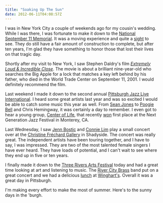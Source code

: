 ```yaml
---
title: "Soaking Up The Sun"
date: 2012-06-11T04:08:57Z
---
```


I was in New York City a couple of weekends ago for my cousin's wedding. While I was there, I was fortunate to make it down to the [National September 11 Memorial](http://www.911memorial.org/). It was a moving experience and quite a [sight](/uploads/2012/nine_eleven_pan.jpg) to see. They do still have a fair amount of construction to complete, but after ten years, I'm glad they have something to honor those that lost their lives on that tragic day.

Shortly after my visit to New York, I saw Stephen Daldry's film _[Extremely Loud & Incredible Close](http://www.imdb.com/title/tt0477302/)_. The movie is about a brilliant nine-year-old who searches the Big Apple for a lock that matches a key left behind by his father, who died in the World Trade Center on September 11, 2001. I would definitely recommend the film.

Last weekend I made it down to the second annual [Pittsburgh Jazz Live International](http://pittsburghjazzlive.com/). I heard some great artists last year and was so excited I would be able to catch some music this year as well. From [Sean Jones](http://seanjonesmusic.com/) to [Poogie Bell](http://www.poogiebell.net/) and Chris Hemingway, it was certainly a day to remember. I even got to hear a young group, [Center of Life](http://www.centeroflife.net/col-jazz), that recently [won](http://www.montereyjazzfestival.org/2012/ngjf/2012-next-generation-jazz-festival-top-groups) first place at the Next Generation Jazz Festival in Monterey, CA.

Last Wednesday, I saw [Jenn Bostic](http://jennbostic.com/) and [Connie Lim](http://connielimmusic.com/) play a small concert over at the [Christine Fréchard Gallery](http://www.christinefrechardgallery.com/) in Shadyside. The concert was really great. The independent artists have been touring together, and I have to say, I was impressed. They are two of the most talented female singers I have ever heard. They have loads of potential, and I can't wait to see where they end up in five or ten years.

I finally made it down to the [Three Rivers Arts Festival](http://www.3riversartsfest.org/) today and had a great time looking at art and listening to music. The [River City Brass](http://www.rivercitybrass.org/) band put on a great concert and we had a delicious [lunch](http://www.foodspotting.com/reviews/1876671) at [Winghart's](http://winghartburgers.com/). Overall it was a great day in Pittsburgh.

I'm making every effort to make the most of summer. Here's to the sunny days in the 'burgh.
